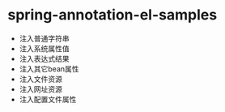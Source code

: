 # spring-annotation-el-samples

- 注入普通字符串
- 注入系统属性值
- 注入表达式结果
- 注入其它bean属性
- 注入文件资源
- 注入网址资源
- 注入配置文件属性